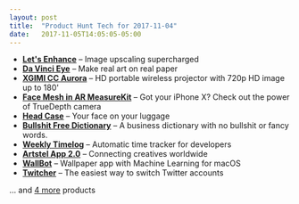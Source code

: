 ```yaml
---
layout: post
title:  "Product Hunt Tech for 2017-11-04"
date:   2017-11-05T14:05:05-05:00
---
```


* **[Let's Enhance](https://www.producthunt.com/posts/let-s-enhance?utm_campaign=producthunt-api&utm_medium=api&utm_source=Application%3A+Daily+Digest+RSS+%28ID%3A+3202%29)** – Image upscaling supercharged
* **[Da Vinci Eye](https://www.producthunt.com/posts/da-vinci-eye?utm_campaign=producthunt-api&utm_medium=api&utm_source=Application%3A+Daily+Digest+RSS+%28ID%3A+3202%29)** – Make real art on real paper
* **[XGIMI CC Aurora](https://www.producthunt.com/posts/xgimi-cc-aurora?utm_campaign=producthunt-api&utm_medium=api&utm_source=Application%3A+Daily+Digest+RSS+%28ID%3A+3202%29)** – HD portable wireless projector with 720p HD image up to 180'
* **[Face Mesh in AR MeasureKit](https://www.producthunt.com/posts/face-mesh-in-ar-measurekit?utm_campaign=producthunt-api&utm_medium=api&utm_source=Application%3A+Daily+Digest+RSS+%28ID%3A+3202%29)** – Got your iPhone X? Check out the power of TrueDepth camera
* **[Head Case](https://www.producthunt.com/posts/head-case?utm_campaign=producthunt-api&utm_medium=api&utm_source=Application%3A+Daily+Digest+RSS+%28ID%3A+3202%29)** – Your face on your luggage
* **[Bullshit Free Dictionary](https://www.producthunt.com/posts/bullshit-free-dictionary?utm_campaign=producthunt-api&utm_medium=api&utm_source=Application%3A+Daily+Digest+RSS+%28ID%3A+3202%29)** – A business dictionary with no bullshit or fancy words.
* **[Weekly Timelog](https://www.producthunt.com/posts/weekly-timelog?utm_campaign=producthunt-api&utm_medium=api&utm_source=Application%3A+Daily+Digest+RSS+%28ID%3A+3202%29)** – Automatic time tracker for developers
* **[Artstel App 2.0](https://www.producthunt.com/posts/artstel-app-2-0?utm_campaign=producthunt-api&utm_medium=api&utm_source=Application%3A+Daily+Digest+RSS+%28ID%3A+3202%29)** – Connecting creatives worldwide
* **[WallBot](https://www.producthunt.com/posts/wallbot?utm_campaign=producthunt-api&utm_medium=api&utm_source=Application%3A+Daily+Digest+RSS+%28ID%3A+3202%29)** – Wallpaper app with Machine Learning for macOS
* **[Twitcher](https://www.producthunt.com/posts/twitcher-2?utm_campaign=producthunt-api&utm_medium=api&utm_source=Application%3A+Daily+Digest+RSS+%28ID%3A+3202%29)** – The easiest way to switch Twitter accounts

… and [4 more](https://www.producthunt.com/tech) products